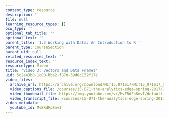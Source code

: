 ```yaml
---
content_type: resource
description: ''
file: null
learning_resource_types: []
ocw_type: ''
optional_tab_title: ''
optional_text: ''
parent_title: '1.3 Working with Data: An Introduction to R '
parent_type: CourseSection
parent_uid: null
related_resources_text: ''
resource_index_text: ''
resourcetype: Video
title: 'Video 3: Vectors and Data Frames'
uid: 5c2a43b0-1c80-bbe2-f870-39d8c132f17e
video_files:
  archive_url: https://archive.org/download/MIT15.071S17/MIT15_071S17_Session_1.3.06_300k.mp4
  video_captions_file: /courses/15-071-the-analytics-edge-spring-2017/25363ee3a0d95c9dae77f721d5c3b45b_MvERdFp8mvI.vtt
  video_thumbnail_file: https://img.youtube.com/vi/MvERdFp8mvI/default.jpg
  video_transcript_file: /courses/15-071-the-analytics-edge-spring-2017/b2191eb86608231242cdc55ab9240cbd_MvERdFp8mvI.pdf
video_metadata:
  youtube_id: MvERdFp8mvI
---
```

